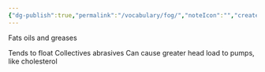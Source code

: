 ```yaml
---
{"dg-publish":true,"permalink":"/vocabulary/fog/","noteIcon":"","created":"2025-01-08T14:09:33.842-06:00"}
---
```


Fats oils and greases

Tends to float
Collectives abrasives
Can cause greater head load to pumps, like cholesterol